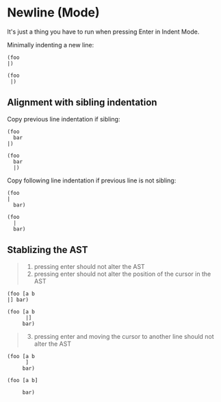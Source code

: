 # Newline (Mode)

It's just a thing you have to run when pressing Enter in Indent Mode.

Minimally indenting a new line:

```in
(foo
|)
```

```out
(foo
 |)
```

## Alignment with sibling indentation

Copy previous line indentation if sibling:

```in
(foo
  bar
|)
```

```out
(foo
  bar
  |)
```

Copy following line indentation if previous line is not sibling:

```in
(foo
|
  bar)
```

```out
(foo
  |
  bar)
```

## Stablizing the AST

> 1. pressing enter should not alter the AST
> 2. pressing enter should not alter the position of the cursor in the AST

```in
(foo [a b
|] bar)
```

```out
(foo [a b
      |]
     bar)
```

> 3. pressing enter and moving the cursor to another line should not alter the AST

```in
(foo [a b
      ]
     bar)
```

```out
(foo [a b]
      
     bar)
```
